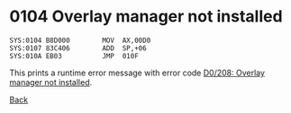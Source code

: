 # 0104 Overlay manager not installed

```
SYS:0104 B8D000        MOV	AX,00D0
SYS:0107 83C406        ADD	SP,+06
SYS:010A EB03          JMP	010F
```

This prints a runtime error message with error code [D0/208: Overlay manager not installed](ERROR-CODES.md).

[Back](README.md)